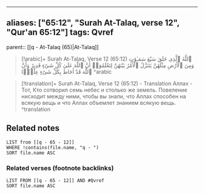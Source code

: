 
---
aliases: ["65:12", "Surah At-Talaq, verse 12", "Qur'an 65:12"]
tags: Qvref
---

parent:: [[q - At-Talaq (65)|At-Talaq]]

> [!arabic]+ Surah At-Talaq, Verse 12 (65:12)
> <span class="quran-arabic">ٱللَّهُ ٱلَّذِى خَلَقَ سَبْعَ سَمَـٰوَٰتٍ وَمِنَ ٱلْأَرْضِ مِثْلَهُنَّ يَتَنَزَّلُ ٱلْأَمْرُ بَيْنَهُنَّ لِتَعْلَمُوٓا۟ أَنَّ ٱللَّهَ عَلَىٰ كُلِّ شَىْءٍ قَدِيرٌ وَأَنَّ ٱللَّهَ قَدْ أَحَاطَ بِكُلِّ شَىْءٍ عِلْمًۢا</span>
^arabic

> [!translation]+ Surah At-Talaq, Verse 12 (65:12) - Translation
> Аллах - Тот, Кто сотворил семь небес и столько же земель. Повеление нисходит между ними, чтобы вы знали, что Аллах способен на всякую вещь и что Аллах объемлет знанием всякую вещь.
^translation



## Related notes
```dataview
LIST from [[q - 65 - 12]]
WHERE !contains(file.name, "q - ")
SORT file.name ASC
```

### Related verses (footnote backlinks)
```dataview
LIST FROM [[q - 65 - 12]] AND #Qvref
SORT file.name ASC
```

